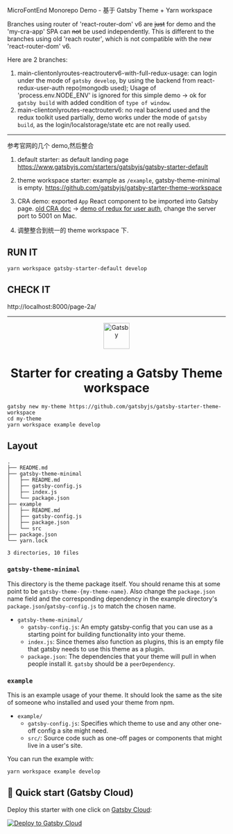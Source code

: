 MicroFontEnd Monorepo Demo - 基于 Gatsby Theme + Yarn workspace

Branches using router of 'react-router-dom' v6 are ~~just~~ for demo and the 'my-cra-app' SPA can ~~not~~ be used independently. This is different to the branches using old 'reach router', which is not compatible with the new 'react-router-dom' v6.

Here are 2 branches:
1. main-clientonlyroutes-reactrouterv6-with-full-redux-usage: can login under the mode of `gatsby develop`, by using the backend from react-redux-user-auth repo(mongodb used); Usage of 'process.env.NODE_ENV' is ignored for this simple demo -> ok for `gatsby build` with added condition of `type of window`.
2. main-clientonlyroutes-reactrouterv6: no real backend used and the redux toolkit used partially, demo works under the mode of `gatsby build`, as the login/localstorage/state etc are not really used.

---

参考官网的几个 demo,然后整合

1. default starter: as default landing page
   https://www.gatsbyjs.com/starters/gatsbyjs/gatsby-starter-default

2. theme workspace starter: example as `/example`, gatsby-theme-minimal is empty.
   https://github.com/gatsbyjs/gatsby-starter-theme-workspace

3. CRA demo: exported `App` React component to be imported into Gatsby page.
   [old CRA doc](https://reactjs.org/docs/create-a-new-react-app.html) -> [demo of redux for user auth](https://github.com/crossz/react-redux-user-auth), change the server port to 5001 on Mac.

4. 调整整合到统一的 theme workspace 下.

## RUN IT

```
yarn workspace gatsby-starter-default develop
```

## CHECK IT

http://localhost:8000/page-2a/

---

<p align="center">
  <a href="https://www.gatsbyjs.com">
    <img alt="Gatsby" src="https://www.gatsbyjs.com/Gatsby-Monogram.svg" width="60" />
  </a>
</p>
<h1 align="center">
  Starter for creating a Gatsby Theme workspace
</h1>

```shell
gatsby new my-theme https://github.com/gatsbyjs/gatsby-starter-theme-workspace
cd my-theme
yarn workspace example develop
```

## Layout

```text
.
├── README.md
├── gatsby-theme-minimal
│   ├── README.md
│   ├── gatsby-config.js
│   ├── index.js
│   └── package.json
├── example
│   ├── README.md
│   ├── gatsby-config.js
│   ├── package.json
│   └── src
├── package.json
└── yarn.lock

3 directories, 10 files
```

### `gatsby-theme-minimal`

This directory is the theme package itself. You should rename this at
some point to be `gatsby-theme-{my-theme-name}`. Also change the
`package.json` name field and the corresponding dependency in the
example directory's `package.json`/`gatsby-config.js` to match the chosen name.

- `gatsby-theme-minimal/`
  - `gatsby-config.js`: An empty gatsby-config that you can use as a starting point for building functionality into your theme.
  - `index.js`: Since themes also function as plugins, this is an empty file that
    gatsby needs to use this theme as a plugin.
  - `package.json`: The dependencies that your theme will pull in when people install it. `gatsby` should be a `peerDependency`.

### `example`

This is an example usage of your theme. It should look the same as the
site of someone who installed and used your theme from npm.

- `example/`
  - `gatsby-config.js`: Specifies which theme to use and any other one-off config a site might need.
  - `src/`: Source code such as one-off pages or components that might live in
    a user's site.

You can run the example with:

```shell
yarn workspace example develop
```

## 🚀 Quick start (Gatsby Cloud)

Deploy this starter with one click on [Gatsby Cloud](https://www.gatsbyjs.com/cloud/):

[<img src="https://www.gatsbyjs.com/deploynow.svg" alt="Deploy to Gatsby Cloud">](https://www.gatsbyjs.com/dashboard/deploynow?url=https://github.com/gatsbyjs/gatsby-starter-theme-workspace)
